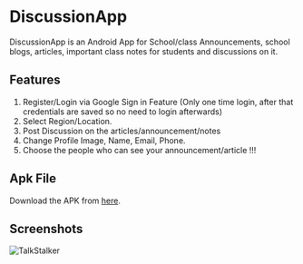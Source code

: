 # DiscussionApp

DiscussionApp is an Android App for School/class Announcements, school blogs,  articles, important class notes for students and discussions on it.

## Features

1. Register/Login via Google Sign in Feature (Only one time login, after that credentials are saved so no need to login afterwards)
2. Select Region/Location.
3. Post Discussion on the articles/announcement/notes
4. Change Profile Image, Name, Email, Phone.
5. Choose the people who can see your announcement/article !!!

## Apk File

Download the APK from [here](https://drive.google.com/file/d/0BwcoMJ0DNQ-ReGRTRDFkbWp5bkk/view?usp=sharing).

## Screenshots

![TalkStalker](https://i.imgur.com/ngNTPoc.jpg)
